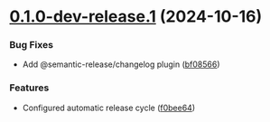 # [0.1.0-dev-release.1](https://github.com/subhashish-clg/nest-js-todos/compare/v0.0.1...v0.1.0-dev-release.1) (2024-10-16)


### Bug Fixes

* Add @semantic-release/changelog plugin ([bf08566](https://github.com/subhashish-clg/nest-js-todos/commit/bf08566d97dff0e830e0321fd8e246e34e319665))


### Features

* Configured automatic release cycle ([f0bee64](https://github.com/subhashish-clg/nest-js-todos/commit/f0bee647566fd0666b6d82494b262ef43e4f22c4))
